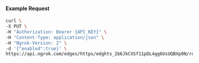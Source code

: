 <!-- Code generated for API Clients. DO NOT EDIT. -->

#### Example Request

```bash
curl \
-X PUT \
-H "Authorization: Bearer {API_KEY}" \
-H "Content-Type: application/json" \
-H "Ngrok-Version: 2" \
-d '{"enabled":true}' \
https://api.ngrok.com/edges/https/edghts_2b6JkCXSf11pDL4gg6UsUQBXp0N/routes/edghtsrt_2b6Jk93bjhb9iqqeMouGZPve6j7/compression
```

